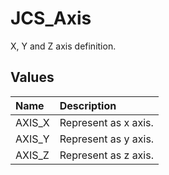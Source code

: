 # JCS_Axis

X, Y and Z axis definition.

## Values

| Name   | Description          |
|:-------|:---------------------|
| AXIS_X | Represent as x axis. |
| AXIS_Y | Represent as y axis. |
| AXIS_Z | Represent as z axis. |
